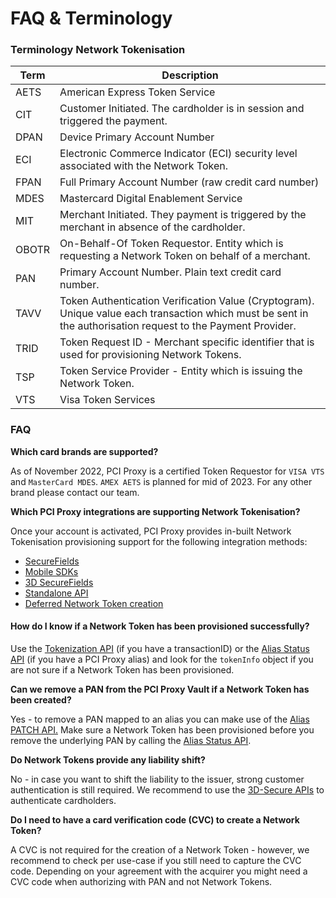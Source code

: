 # FAQ & Terminology

### Terminology Network Tokenisation&#x20;

| Term  | Description                                                                                                                                                   |
| ----- | ------------------------------------------------------------------------------------------------------------------------------------------------------------- |
| AETS  | American Express Token Service                                                                                                                                |
| CIT   | Customer Initiated. The cardholder is in session and triggered the payment.                                                                                   |
| DPAN  | Device Primary Account Number                                                                                                                                 |
| ECI   | Electronic Commerce Indicator (ECI) security level associated with the Network Token.                                                                         |
| FPAN  | Full Primary Account Number (raw credit card number)                                                                                                          |
| MDES  | Mastercard Digital Enablement Service                                                                                                                         |
| MIT   | Merchant Initiated. They payment is triggered by the merchant in absence of the cardholder.                                                                   |
| OBOTR | On-Behalf-Of Token Requestor. Entity which is requesting a Network Token on behalf of a merchant.                                                             |
| PAN   | Primary Account Number. Plain text credit card number.                                                                                                        |
| TAVV  | Token Authentication Verification Value (Cryptogram). Unique value each transaction which must be sent in the authorisation request to the Payment Provider.  |
| TRID  | Token Request ID - Merchant specific identifier that is used for provisioning Network Tokens.                                                                 |
| TSP   | Token Service Provider - Entity which is issuing the Network Token.                                                                                           |
| VTS   | Visa Token Services                                                                                                                                           |

### FAQ

**Which card brands are supported?**&#x20;

As of November 2022, PCI Proxy is a certified Token Requestor for `VISA VTS` and `MasterCard MDES`. `AMEX AETS` is planned for mid of 2023. For any other brand please contact our team.&#x20;

**Which PCI Proxy integrations are supporting Network Tokenisation?**

Once your account is activated, PCI Proxy provides in-built Network Tokenisation provisioning support for the following integration methods:

* [SecureFields](../../collect/secure-fields-js/)
* [Mobile SDKs](../../collect/mobile-sdks.md)
* [3D SecureFields](../../authenticate/3d-secure-fields-js/)
* [Standalone API](../../collect/vault.md)
* [Deferred Network Token creation ](../../store/manage/patch.md)

#### How do I know if a Network Token has been provisioned successfully?&#x20;

Use the [Tokenization API](../../collect/secure-fields-js/#4.-obtain-the-tokens) (if you have a transactionID) or the [Alias Status API](account-lifecycle-management.md#alias-status-api) (if you have a PCI Proxy alias) and look for the `tokenInfo` object if you are not sure if a Network Token has been provisioned.&#x20;

**Can we remove a PAN from the PCI Proxy Vault if a Network Token has been created?**&#x20;

Yes - to remove a PAN mapped to an alias you can make use of the [Alias PATCH API.](../../store/manage/patch.md) Make sure a Network Token has been provisioned before you remove the underlying PAN by calling the [Alias Status API](../../store/manage/status.md).&#x20;

**Do Network Tokens provide any liability shift?**

No - in case you want to shift the liability to the issuer, strong customer authentication is still required. We recommend to use the [3D-Secure APIs](../../authenticate/overview.md) to authenticate cardholders.&#x20;

**Do I need to have a card verification code (CVC) to create a Network Token?**

A CVC is not required for the creation of a Network Token - however, we recommend to check per use-case if you still need to capture the CVC code. Depending on your agreement with the acquirer you might need a CVC code when authorizing with PAN and not Network Tokens.&#x20;



&#x20;&#x20;
